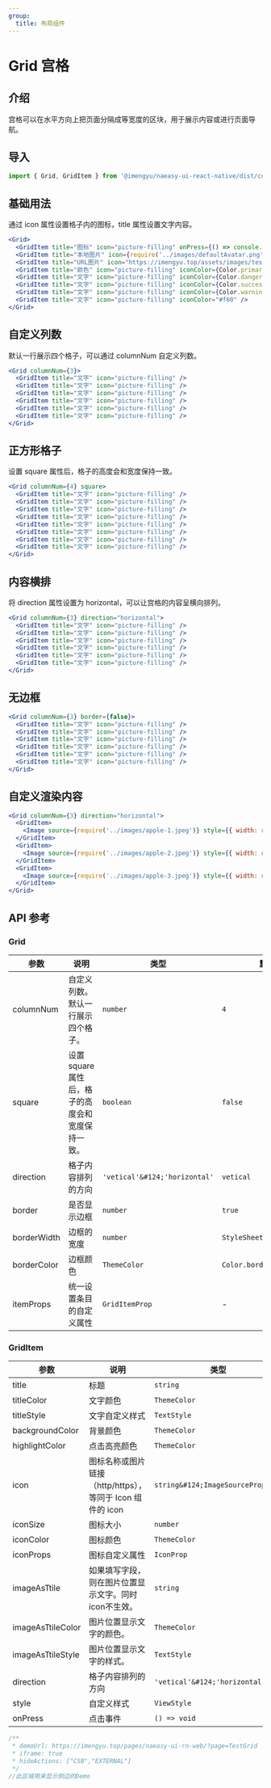 ```yaml
---
group:
  title: 布局组件
---
```


# Grid 宫格

## 介绍

宫格可以在水平方向上把页面分隔成等宽度的区块，用于展示内容或进行页面导航。

## 导入

```jsx
import { Grid, GridItem } from '@imengyu/naeasy-ui-react-native/dist/components/layout'
```

## 基础用法

通过 icon 属性设置格子内的图标，title 属性设置文字内容。

```jsx
<Grid>
  <GridItem title="图标" icon="picture-filling" onPress={() => console.log('test')} />
  <GridItem title="本地图片" icon={require('../images/defaultAvatar.png')} iconSize={20} />
  <GridItem title="URL图片" icon="https://imengyu.top/assets/images/test/icon.png"  />
  <GridItem title="颜色" icon="picture-filling" iconColor={Color.primary} titleColor={Color.primary} />
  <GridItem title="文字" icon="picture-filling" iconColor={Color.danger} />
  <GridItem title="文字" icon="picture-filling" iconColor={Color.success} />
  <GridItem title="文字" icon="picture-filling" iconColor={Color.warning} />
  <GridItem title="文字" icon="picture-filling" iconColor="#f60" />
</Grid>
```

## 自定义列数

默认一行展示四个格子，可以通过 columnNum 自定义列数。

```jsx
<Grid columnNum={3}>
  <GridItem title="文字" icon="picture-filling" />
  <GridItem title="文字" icon="picture-filling" />
  <GridItem title="文字" icon="picture-filling" />
  <GridItem title="文字" icon="picture-filling" />
  <GridItem title="文字" icon="picture-filling" />
  <GridItem title="文字" icon="picture-filling" />
</Grid>
```

## 正方形格子

设置 square 属性后，格子的高度会和宽度保持一致。

```jsx
<Grid columnNum={4} square>
  <GridItem title="文字" icon="picture-filling" />
  <GridItem title="文字" icon="picture-filling" />
  <GridItem title="文字" icon="picture-filling" />
  <GridItem title="文字" icon="picture-filling" />
  <GridItem title="文字" icon="picture-filling" />
  <GridItem title="文字" icon="picture-filling" />
  <GridItem title="文字" icon="picture-filling" />
  <GridItem title="文字" icon="picture-filling" />
</Grid>
```

## 内容横排

将 direction 属性设置为 horizontal，可以让宫格的内容呈横向排列。

```jsx
<Grid columnNum={3} direction="horizontal">
  <GridItem title="文字" icon="picture-filling" />
  <GridItem title="文字" icon="picture-filling" />
  <GridItem title="文字" icon="picture-filling" />
  <GridItem title="文字" icon="picture-filling" />
  <GridItem title="文字" icon="picture-filling" />
  <GridItem title="文字" icon="picture-filling" />
</Grid>
```

## 无边框

```jsx
<Grid columnNum={3} border={false}>
  <GridItem title="文字" icon="picture-filling" />
  <GridItem title="文字" icon="picture-filling" />
  <GridItem title="文字" icon="picture-filling" />
  <GridItem title="文字" icon="picture-filling" />
  <GridItem title="文字" icon="picture-filling" />
  <GridItem title="文字" icon="picture-filling" />
</Grid>
```

## 自定义渲染内容

```jsx
<Grid columnNum={3} direction="horizontal">
  <GridItem>
    <Image source={require('../images/apple-1.jpeg')} style={{ width: rpx(200), height: rpx(200) }} resizeMode="contain" />
  </GridItem>
  <GridItem>
    <Image source={require('../images/apple-2.jpeg')} style={{ width: rpx(200), height: rpx(200) }} resizeMode="contain" />
  </GridItem>
  <GridItem>
    <Image source={require('../images/apple-3.jpeg')} style={{ width: rpx(200), height: rpx(200) }} resizeMode="contain" />
  </GridItem>
</Grid>
```

## API 参考

### Grid

|参数|说明|类型|默认值|
|---|---|---|---|
|columnNum|自定义列数。默认一行展示四个格子。|`number`|`4`|
|square|设置 square 属性后，格子的高度会和宽度保持一致。|`boolean`|`false`|
|direction|格子内容排列的方向|`'vetical'&#124;'horizontal'`|`vetical`|
|border|是否显示边框|`number`|`true`|
|borderWidth|边框的宽度|`number`|`StyleSheet.hairlineWidth`|
|borderColor|边框颜色|`ThemeColor`|`Color.border`|
|itemProps|统一设置条目的自定义属性|`GridItemProp`|-|

### GridItem

|参数|说明|类型|默认值|
|---|---|---|---|
|title|标题|`string`|-|
|titleColor|文字颜色|`ThemeColor`|-|
|titleStyle|文字自定义样式|`TextStyle`|-|
|backgroundColor|背景颜色|`ThemeColor`|-|
|highlightColor|点击高亮颜色|`ThemeColor`|`PressedColor(Color.white)`|
|icon|图标名称或图片链接（http/https），等同于 Icon 组件的 icon|`string&#124;ImageSourcePropType`|-|
|iconSize|图标大小|`number`|`22`|
|iconColor|图标颜色|`ThemeColor`|-|
|iconProps|图标自定义属性|`IconProp`|-|
|imageAsTtile|如果填写字段，则在图片位置显示文字。同时icon不生效。|`string`|-|
|imageAsTtileColor|图片位置显示文字的颜色。|`ThemeColor`|-|
|imageAsTtileStyle|图片位置显示文字的样式。|`TextStyle`|-|
|direction|格子内容排列的方向|`'vetical'&#124;'horizontal'`|`vetical`|
|style|自定义样式|`ViewStyle`|-|
|onPress|点击事件|`() => void`|-|


```jsx | preview
/**
 * demoUrl: https://imengyu.top/pages/naeasy-ui-rn-web/?page=TestGrid
 * iframe: true
 * hideActions: ["CSB","EXTERNAL"]
 */
//此区域用来显示侧边的Demo
```
